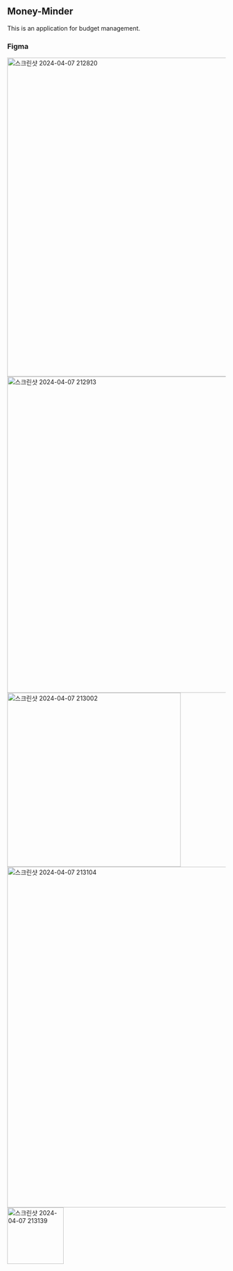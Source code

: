 ## Money-Minder
 This is an application for budget management.

 ### Figma
 <img width="733" alt="스크린샷 2024-04-07 212820" src="https://github.com/heewon5602/Money-Minder/assets/112792949/88db0e12-a72e-4ff0-a950-c45bf2da9631">
<img width="727" alt="스크린샷 2024-04-07 212913" src="https://github.com/heewon5602/Money-Minder/assets/112792949/ae043a03-b7d9-4144-9f7b-af7ee3820068">
<img width="400" alt="스크린샷 2024-04-07 213002" src="https://github.com/heewon5602/Money-Minder/assets/112792949/768fe49d-82e3-4d38-886c-fbf4cbb1570c">
<img width="783" alt="스크린샷 2024-04-07 213104" src="https://github.com/heewon5602/Money-Minder/assets/112792949/5f2893ba-f4f7-4e87-8175-8966fc860ae0">
<img width="130" alt="스크린샷 2024-04-07 213139" src="https://github.com/heewon5602/Money-Minder/assets/112792949/5b6739af-2d33-42be-989c-8372538dd469">
